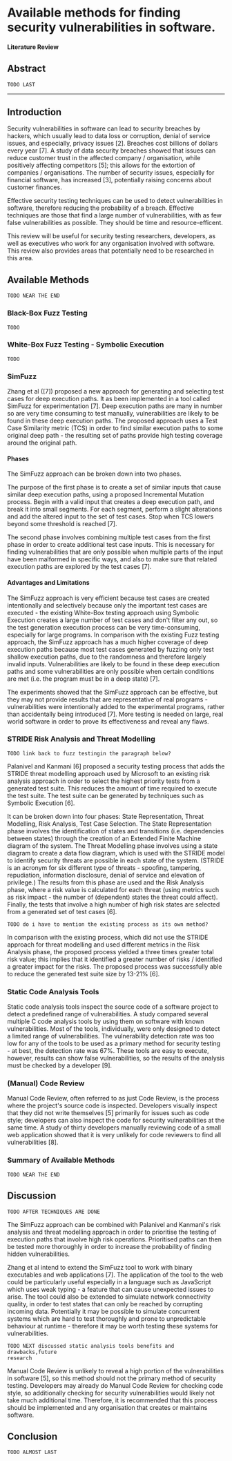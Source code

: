 # Available methods for finding security vulnerabilities in software.

#### Literature Review

## Abstract

    TODO LAST

-------------------------------------------------------------------------------

## Introduction

Security vulnerabilities in software can lead to security breaches by hackers,
which usually lead to data loss or corruption, denial of service issues, and
especially, privacy issues [2]. Breaches cost billions of dollars every year
[7]. A study of data security breaches showed that issues can reduce customer
trust in the affected company / organisation, while positively affecting
competitors [5]; this allows for the extortion of companies / organisations.
The number of security issues, especially for financial software, has increased
[3], potentially raising concerns about customer finances. 

Effective security testing techniques can be used to detect vulnerabilities in
software, therefore reducing the probability of a breach. Effective techniques
are those that find a large number of vulnerabilities, with as few false
vulnerabilities as possible. They should be time and resource-efficent.

This review will be useful for security testing researchers, developers, as
well as executives who work for any organisation involved with software. This
review also provides areas that potentially need to be researched in this area.

## Available Methods

    TODO NEAR THE END

### Black-Box Fuzz Testing

    TODO

### White-Box Fuzz Testing - Symbolic Execution

    TODO

### SimFuzz

Zhang et al ([7]) proposed a new approach for generating and selecting test
cases for deep execution paths. It as been implemented in a tool called SimFuzz
for experimentation [7]. Deep execution paths are many in number so are very
time consuming to test manually, vulnerabilities are likely to be found in
these deep execution paths. The proposed approach uses a Test Case Similarity
metric (TCS) in order to find similar execution paths to some original deep
path - the resulting set of paths provide high testing coverage around the
original path. 

#### Phases

The SimFuzz approach can be broken down into two phases.

The purpose of the first phase is to create a set of similar inputs that cause
similar deep execution paths, using a proposed Incremental Mutation process.
Begin with a valid input that creates a deep execution path, and break it into
small segments. For each segment, perform a slight alterations and add the
altered input to the set of test cases. Stop when TCS lowers beyond some
threshold is reached [7].

The second phase involves combining multiple test cases from the first phase in
order to create additional test case inputs. This is necessary for finding
vulnerabilities that are only possible when multiple parts of the input have
been malformed in specific ways, and also to make sure that related execution
paths are explored by the test cases [7].

#### Advantages and Limitations

The SimFuzz approach is very efficient because test cases are created
intentionally and selectively because only the important test cases are
executed - the existing White-Box testing approach using Symbolic Execution
creates a large number of test cases and don't filter any out, so the test
generation execution process can be very time-consuming, especially for large
programs. In comparison with the existing Fuzz testing approach, the SimFuzz
approach has a much higher coverage of deep execution paths because most test
cases generated by fuzzing only test shallow execution paths, due to the
randomness and therefore largely invalid inputs. Vulnerabilities are likely to
be found in these deep execution paths and some vulnerabilities are only
possible when certain conditions are met (i.e. the program must be in a deep
state) [7].

The experiments showed that the SimFuzz approach can be effective, but they may
not provide results that are representative of real programs - vulnerabilities
were intentionally added to the experimental programs, rather than accidentally
being introduced [7]. More testing is needed on large, real world software in
order to prove its effectiveness and reveal any flaws.


### STRIDE Risk Analysis and Threat Modelling

    TODO link back to fuzz testingin the paragraph below?

Palanivel and Kanmani [6] proposed a security testing process that adds the
STRIDE threat modelling approach used by Microsoft to an existing risk
analysis approach in order to select the highest priority tests from a
generated test suite. This reduces the amount of time required to execute the
test suite. The test suite can be generated by techniques such as Symbolic
Execution [6].

It can be broken down into four phases: State Representation, Threat Modelling,
Risk Analysis, Test Case Selection. The State Representation phase involves the
identification of states and transitions (i.e. dependencies between states)
through the creation of an Extended Finite Machine diagram of the system. The
Threat Modelling phase involves using a state diagram to create a data flow
diagram, which is used with the STRIDE model to identify security threats are
possible in each state of the system. (STRIDE is an acronym for six different
type of threats - spoofing, tampering, repudiation, information disclosure,
denial of service and elevation of privilege.) The results from this phase are
used and the Risk Analysis phase, where a risk value is calculated for each
threat (using metrics such as risk impact - the number of (dependent) states
the threat could affect). Finally, the tests that involve a high number of high
risk states are selected from a generated set of test cases [6].

    TODO do i have to mention the existing process as its own method?

In comparison with the existing process, which did not use the STRIDE approach
for threat modelling and used different metrics in the Risk Analysis phase, the
proposed process yielded a three times greater total risk value; this implies
that it identified a greater number of risks / identified a greater impact for
the risks. The proposed process was successfully able to reduce the generated
test suite size by 13-21% [6].

### Static Code Analysis Tools

Static code analysis tools inspect the source code of a software project to
detect a predefined range of vulnerabilities. A study compared several multiple
C code analysis tools by using them on software with known vulnerabilities.
Most of the tools, individually, were only designed to detect a limited range
of vulnerabilities. The vulnerability detection rate was too low for any of
the tools to be used as a primary method for security testing - at best, the
detection rate was 67%. These tools are easy to execute, however, results can
show false vulnerabilities, so the results of the analysis must be checked by a
developer [9].

### (Manual) Code Review

Manual Code Review, often referred to as just Code Review, is the process where
the project's source code is inspected. Developers visually inspect that they
did not write themselves [5] primarily for issues such as code style;
developers can also inspect the code for security vulnerabilities at the same
time. A study of thirty developers manually reviewing code of a small web
application showed that it is very unlikely for code reviewers to find all
vulnerabilities [8].

### Summary of Available Methods

    TODO NEAR THE END

## Discussion

    TODO AFTER TECHNIQUES ARE DONE

The SimFuzz approach can be combined with Palanivel and Kanmani's risk
analysis and threat modelling approach in order to prioritise the testing of
execution paths that involve high risk operations. Prioritised paths can then
be tested more thoroughly in order to increase the probability of finding
hidden vulnerabilities.

Zhang et al intend to extend the SimFuzz tool to work with binary executables
and web applications [7]. The application of the tool to the web could be
particularly useful especially in a language such as JavaScript which uses weak
typing - a feature that can cause unexpected issues to arise. The tool could
also be extended to simulate network connectivity quality, in order to test
states that can only be reached by corrupting incoming data. Potentially it may
be possible to simulate concurrent systems which are hard to test thoroughly
and prone to unpredictable behaviour at runtime - therefore it may be worth
testing these systems for vulnerabilities.






    TODO NEXT discussed static analysis tools benefits and drawbacks,future
    research






Manual Code Review is unlikely to reveal a high portion of the vulnerabilities
in software [5], so this method should not the primary method of security
testing. Developers may already do Manual Code Review for checking code style,
so additionally checking for security vulnerabilities would likely not take
much additional time. Therefore, it is recommended that this process should be
implemented and any organisation that creates or maintains software.

## Conclusion

    TODO ALMOST LAST

